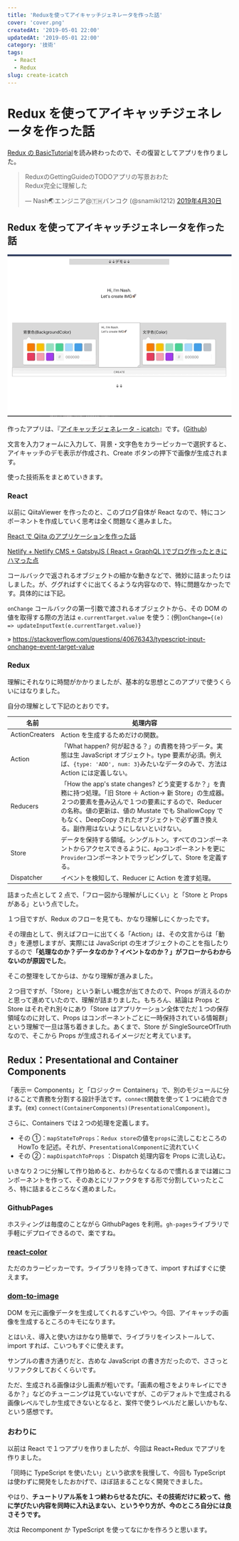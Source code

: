 ```yaml
---
title: 'Reduxを使ってアイキャッチジェネレータを作った話'
cover: 'cover.png'
createdAt: '2019-05-01 22:00'
updatedAt: '2019-05-01 22:00'
category: '技術'
tags:
  - React
  - Redux
slug: create-icatch
---
```


# Redux を使ってアイキャッチジェネレータを作った話

[Redux の BasicTutorial](https://redux.js.org/basics/basic-tutorial)を読み終わったので、その復習としてアプリを作りました。

<blockquote class="twitter-tweet" data-lang="ja"><p lang="ja" dir="ltr">ReduxのGettingGuideのTODOアプリの写景おわた<br>Redux完全に理解した</p>&mdash; Nash🌏エンジニア@🇹🇭バンコク (@snamiki1212) <a href="https://twitter.com/snamiki1212/status/1123138809342726144?ref_src=twsrc%5Etfw">2019年4月30日</a></blockquote>
<script async src="https://platform.twitter.com/widgets.js" charset="utf-8"></script>

## Redux を使ってアイキャッチジェネレータを作った話

![redux-icatch-video](1.gif)

作ったアプリは、『[アイキャッチジェネレータ - icatch](https://github.com/snamiki1212/example-react-redux-icatch)』です。([Github](https://snamiki1212.github.io/example-react-redux-icatch/))

文言を入力フォームに入力して、背景・文字色をカラーピッカーで選択すると、アイキャッチのデモ表示が作成され、Create ボタンの押下で画像が生成されます。

使った技術系をまとめていきます。

### React

以前に QiitaViewer を作ったのと、このブログ自体が React なので、特にコンポーネントを作成していく思考は全く問題なく進みました。

[React で Qiita のアプリケーションを作った話](./create-qiita-viewer-with-react)

[Netlify + Netlify CMS + GatsbyJS ( React + GraphQL )でブログ作ったときにハマった点](./create-blog-with-netlify-netlifycms-gatsbyjs)

コールバックで返されるオブジェクトの細かな動きなどで、微妙に詰まったりはしました。が、ググればすぐに出てくるような内容なので、特に問題なかったです。具体的には下記。

`onChange` コールバックの第一引数で渡されるオブジェクトから、その DOM の値を取得する際の方法は `e.currentTarget.value` を使う：(例)`onChange={(e) => updateInputText(e.currentTarget.value)}`

» https://stackoverflow.com/questions/40676343/typescript-input-onchange-event-target-value

### Redux

理解にそれなりに時間がかかりましたが、基本的な思想とこのアプリで使うくらいにはなりました。

自分の理解として下記のとおりです。

| 名前           | 処理内容                                                                                                                                                                                                                                                                                                       |
| -------------- | -------------------------------------------------------------------------------------------------------------------------------------------------------------------------------------------------------------------------------------------------------------------------------------------------------------- |
| ActionCreaters | Action を生成するためだけの関数。                                                                                                                                                                                                                                                                              |
| Action         | 「What happen? 何が起きる？」の責務を持つデータ。実態は生 JavaScript オブジェクト。type 要素が必須。例えば、`{type: 'ADD', num: 3}`みたいなデータのみで、方法は Action には定義しない。                                                                                                                        |
| Reducers       | 「How the app's state changes? どう変更するか？」を責務に持つ処理。「旧 Store ＋ Action→ 新 Store」の生成器。２つの要素を畳み込んで１つの要素にするので、Reducer の名称。値の更新は、値の Mustate でも ShallowCopy でもなく、DeepCopy されたオブジェクトで必ず置き換える。副作用はないようにしないといけない。 |
| Store          | データを保持する領域。シングルトン。すべてのコンポーネントからアクセスできるように、`App`コンポーネントを更に`Provider`コンポーネントでラッピングして、Store を定義する。                                                                                                                                      |
| Dispatcher     | イベントを検知して、Reducer に Action を渡す処理。                                                                                                                                                                                                                                                             |

詰まった点として 2 点で、「フロー図から理解がしにくい」と「Store と Props がある」という点でした。

１つ目ですが、Redux のフローを見ても、かなり理解しにくかったです。

その理由として、例えばフローに出てくる「Action」は、その文言からは「動き」を連想しますが、実際には JavaScript の生オブジェクトのことを指したりするので<b>「処理なのか？データなのか？イベントなのか？」がフローからわからないのが原因でした</b>。

そこの整理をしてからは、かなり理解が進みました。

２つ目ですが、「Store」という新しい概念が出てきたので、Props が消えるのかと思って進めていたので、理解が詰まりました。もちろん、結論は Props と Store はそれぞれ別々にあり「Store はアプリケーション全体でただ１つの保存領域なのに対して、Props はコンポーネントごとに一時保持されている情報群」という理解で一旦は落ち着きました。あくまで、Store が SingleSourceOfTruth なので、そこから Props が生成されるイメージだと考えています。

## Redux：Presentational and Container Components

「表示＝ Components」と「ロジック＝ Containers」で、別のモジュールに分けることで責務を分割する設計手法です。`connect`関数を使って１つに統合できます。(ex) `connect(ContainerComponents)(PresentationalComponent)`。

さらに、Containers では２つの処理を定義します。

- その ①：`mapStateToProps`：`Redux store`の値を`props`に流しこむところの HowTo を記述。それが、`PresentationalComponent`に流れていく
- その ②：`mapDispatchToProps` ：Dispatch 処理内容を Props に流し込む。

いきなり２つに分解して作り始めると、わからなくなるので慣れるまでは雑にコンポーネントを作って、そのあとにリファクタをする形で分割していったところ、特に詰まるところなく進めました。

### GithubPages

ホスティングは毎度のことながら GithubPages を利用。`gh-pages`ライブラリで手軽にデプロイできるので、楽ですね。

### [react-color](<(http://casesandberg.github.io/react-color/)>)

ただのカラーピッカーです。ライブラリを持ってきて、import すればすぐに使えます。

### [dom-to-image](https://github.com/tsayen/dom-to-image)

DOM を元に画像データを生成してくれるすごいやつ。今回、アイキャッチの画像を生成するところのキモになります。

とはいえ、導入と使い方はかなり簡単で、ライブラリをインストールして、import すれば、こいつもすぐに使えます。

サンプルの書き方通りだと、古めな JavaScript の書き方だったので、ささっとリファクタしておくくらいです。

ただ、生成される画像は少し画素が粗いです。「画素の粗さをよりキレイにできるか？」などのチューニングは見ていないですが、このデフォルトで生成される画像レベルでしか生成できないとなると、案件で使うレベルだと厳しいかもな、という感想です。

### おわりに

以前は React で１つアプリを作りましたが、今回は React+Redux でアプリを作りました。

「同時に TypeScript を使いたい」という欲求を我慢して、今回も TypeScript は使わずに開発をしたおかげで、ほぼ詰まることなく開発できました。

やはり、<b>チュートリアル系を１つ終わらせるたびに、その技術だけに絞って、他に学びたい内容を同時に入れ込まない、というやり方が、今のところ自分には良さそうです。</b>

次は Recomponent か TypeScript を使ってなにかを作ろうと思います。
